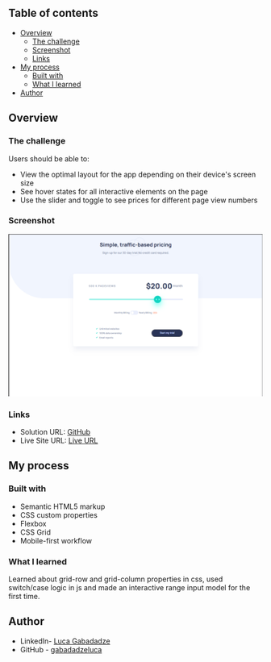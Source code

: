 ## Table of contents

- [Overview](#overview)
  - [The challenge](#the-challenge)
  - [Screenshot](#screenshot)
  - [Links](#links)
- [My process](#my-process)
  - [Built with](#built-with)
  - [What I learned](#what-i-learned)
- [Author](#author)


## Overview

### The challenge

Users should be able to:

- View the optimal layout for the app depending on their device's screen size
- See hover states for all interactive elements on the page
- Use the slider and toggle to see prices for different page view numbers

### Screenshot
![screenshot](/images/screenshot.png)

### Links

- Solution URL: [GitHub](https://github.com/gabadadzeluca/interactive-pricing-component)
- Live Site URL: [Live URL]()

## My process

### Built with

- Semantic HTML5 markup
- CSS custom properties
- Flexbox
- CSS Grid
- Mobile-first workflow

### What I learned

Learned about grid-row and grid-column properties in css, used switch/case logic in js and made an interactive range input model for the first time.


## Author

- LinkedIn- [Luca Gabadadze](https://www.linkedin.com/in/luca-gabadadze-6068b324a/)
- GitHub - [gabadadzeluca](https://www.frontendmentor.io/profile/yourusername)


